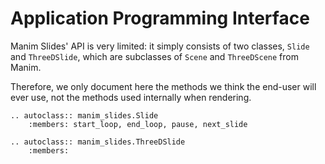 # Application Programming Interface

Manim Slides' API is very limited: it simply consists of two classes, `Slide` and `ThreeDSlide`, which are subclasses of `Scene` and `ThreeDScene` from Manim.

Therefore, we only document here the methods we think the end-user will ever use, not the methods used internally when rendering.

```{eval-rst}
.. autoclass:: manim_slides.Slide
    :members: start_loop, end_loop, pause, next_slide

.. autoclass:: manim_slides.ThreeDSlide
    :members:
```
